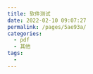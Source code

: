 ```yaml
---
title: 软件测试
date: 2022-02-10 09:07:27
permalink: /pages/5ae93a/
categories:
  - pdf
  - 其他
tags:
  - 
---
```

